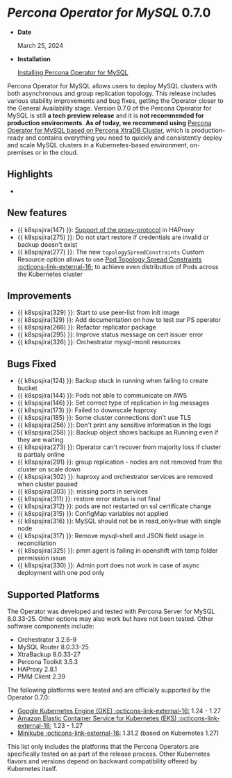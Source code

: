 # *Percona Operator for MySQL* 0.7.0

* **Date**

    March 25, 2024

* **Installation**

    [Installing Percona Operator for MySQL](../System-Requirements.md#installation-guidelines)

Percona Operator for MySQL allows users to deploy MySQL clusters with both asynchronous and group replication topology. This release includes various stability improvements and bug fixes, getting the Operator closer to the General Availability stage. Version 0.7.0 of the Percona Operator for MySQL is still **a tech preview release** and it is **not recommended for production environments**. **As of today, we recommend using** [Percona Operator for MySQL based on Percona XtraDB Cluster](https://docs.percona.com/percona-operator-for-mysql/pxc/index.html), which is production-ready and contains everything you need to quickly and consistently deploy and scale MySQL clusters in a Kubernetes-based environment, on-premises or in the cloud.

## Highlights

* 

## New features
* {{ k8spsjira(147) }}: [Support of the proxy-protocol](../haproxy-conf.md#haproxy-conf-protocol) in HAProxy
* {{ k8spsjira(275) }}: Do not start restore if credentials are invalid or backup doesn't exist
* {{ k8spsjira(277) }}: The new `topologySpreadConstraints` Custom Resource option allows to use [Pod Topology Spread Constraints :octicons-link-external-16:](https://kubernetes.io/docs/concepts/workloads/pods/pod-topology-spread-constraints/#spread-constraints-for-pods) to achieve even distribution of Pods across the Kubernetes cluster

## Improvements

* {{ k8spsjira(329) }}: Start to use peer-list from init image
* {{ k8spsjira(129) }}: Add documentation on how to test our PS operator
* {{ k8spsjira(266) }}: Refactor replicator package
* {{ k8spsjira(295) }}: Improve status message on cert issuer error
* {{ k8spsjira(326) }}: Orchestrator mysql-monit resources

## Bugs Fixed

* {{ k8spsjira(124) }}: Backup stuck in running when failing to create bucket
* {{ k8spsjira(144) }}: Pods not able to communicate on AWS
* {{ k8spsjira(146) }}: Set correct type of replication in log messages
* {{ k8spsjira(173) }}: Failed to downscale haproxy
* {{ k8spsjira(185) }}: Some cluster connections don't use TLS
* {{ k8spsjira(256) }}: Don't print any sensitive information in the logs
* {{ k8spsjira(258) }}: Backup object shows backups as Running even if they are waiting
* {{ k8spsjira(273) }}: Operator can't recover from majority loss if cluster is partialy online
* {{ k8spsjira(291) }}: group replication - nodes are not removed from the cluster on scale down
* {{ k8spsjira(302) }}: haproxy and orchestrator services are removed when cluster paused
* {{ k8spsjira(303) }}: missing ports in services
* {{ k8spsjira(311) }}: restore error status is not final
* {{ k8spsjira(312) }}: pods are not restarted on ssl certificate change
* {{ k8spsjira(315) }}: ConfigMap variables not applied
* {{ k8spsjira(316) }}: MySQL should not be in read_only=true with single node
* {{ k8spsjira(317) }}: Remove mysql-shell and JSON field usage in reconciliation
* {{ k8spsjira(325) }}: pmm agent is failing in openshift with temp folder permission issue
* {{ k8spsjira(330) }}: Admin port does not work in case of async deployment with one pod only

## Supported Platforms

The Operator was developed and tested with Percona Server for MySQL  8.0.33-25.
Other options may also work but have not been tested. Other software components include:

* Orchestrator 3.2.6-9
* MySQL Router 8.0.33-25
* XtraBackup 8.0.33-27
* Percona Toolkit 3.5.3
* HAProxy 2.8.1
* PMM Client 2.39

The following platforms were tested and are officially supported by the Operator
0.7.0:

* [Google Kubernetes Engine (GKE) :octicons-link-external-16:](https://cloud.google.com/kubernetes-engine) 1.24 - 1.27
* [Amazon Elastic Container Service for Kubernetes (EKS) :octicons-link-external-16:](https://aws.amazon.com) 1.23 - 1.27
* [Minikube :octicons-link-external-16:](https://minikube.sigs.k8s.io/docs/) 1.31.2 (based on Kubernetes 1.27)

This list only includes the platforms that the Percona Operators are specifically tested on as part of the release process. Other Kubernetes flavors and versions depend on backward compatibility offered by Kubernetes itself.
